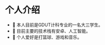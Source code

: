 # 个人介绍
- 🔭 本人目前是GDUT计科专业的一名大三学生。
- 🌱 目前主要的技术栈有安卓、人工智能。
- 🏀 个人爱好是打篮球、游戏和音乐。

<!--
**Glowww-s/Glowww-s** is a ✨ _special_ ✨ repository because its `README.md` (this file) appears on your GitHub profile.

Here are some ideas to get you started:

- 🔭 I’m currently working on ...
- 🌱 I’m currently learning ...
- 👯 I’m looking to collaborate on ...
- 🤔 I’m looking for help with ...
- 💬 Ask me about ...
- 📫 How to reach me: ...
- 😄 Pronouns: ...
- ⚡ Fun fact: ...
-->

